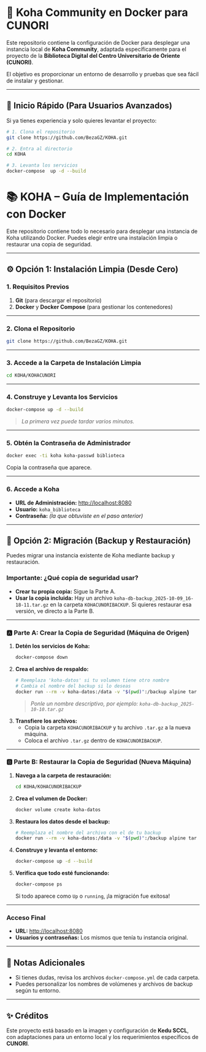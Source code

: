 # 🐋 Koha Community en Docker para CUNORI

Este repositorio contiene la configuración de Docker para desplegar una instancia local de **Koha Community**, adaptada específicamente para el proyecto de la **Biblioteca Digital del Centro Universitario de Oriente (CUNORI)**.

El objetivo es proporcionar un entorno de desarrollo y pruebas que sea fácil de instalar y gestionar.

---

## 🚀 Inicio Rápido (Para Usuarios Avanzados)

Si ya tienes experiencia y solo quieres levantar el proyecto:

```bash
# 1. Clona el repositorio
git clone https://github.com/BezaGZ/KOHA.git

# 2. Entra al directorio
cd KOHA

# 3. Levanta los servicios
docker-compose  up -d --build
```

# 📚 **KOHA – Guía de Implementación con Docker**

Este repositorio contiene todo lo necesario para desplegar una instancia de Koha utilizando Docker. Puedes elegir entre una instalación limpia o restaurar una copia de seguridad.

---

## ⚙️ Opción 1: Instalación Limpia (Desde Cero)

### **1. Requisitos Previos**
1. **Git** (para descargar el repositorio)
2. **Docker** y **Docker Compose** (para gestionar los contenedores)

---

### **2. Clona el Repositorio**
```bash
git clone https://github.com/BezaGZ/KOHA.git
```

---

### **3. Accede a la Carpeta de Instalación Limpia**
```bash
cd KOHA/KOHACUNORI
```

---

### **4. Construye y Levanta los Servicios**
```bash
docker-compose up -d --build
```
> _La primera vez puede tardar varios minutos._

---

### **5. Obtén la Contraseña de Administrador**
```bash
docker exec -ti koha koha-passwd biblioteca
```
Copia la contraseña que aparece.

---

### **6. Accede a Koha**
- **URL de Administración:** [http://localhost:8080](http://localhost:8080)
- **Usuario:** `koha_biblioteca`
- **Contraseña:** _(la que obtuviste en el paso anterior)_

---

## 🚚 Opción 2: Migración (Backup y Restauración)

Puedes migrar una instancia existente de Koha mediante backup y restauración.

### **Importante: ¿Qué copia de seguridad usar?**
- **Crear tu propia copia:** Sigue la Parte A.
- **Usar la copia incluida:** Hay un archivo `koha-db-backup_2025-10-09_16-18-11.tar.gz` en la carpeta `KOHACUNORIBACKUP`. Si quieres restaurar esa versión, ve directo a la Parte B.

---

### **🅰️ Parte A: Crear la Copia de Seguridad (Máquina de Origen)**

1. **Detén los servicios de Koha:**
    ```bash
    docker-compose down
    ```
2. **Crea el archivo de respaldo:**
    ```bash
    # Reemplaza 'koha-datos' si tu volumen tiene otro nombre
    # Cambia el nombre del backup si lo deseas
    docker run --rm -v koha-datos:/data -v "$(pwd)":/backup alpine tar -czf /backup/koha-db-backup_FECHA.tar.gz -C /data .
    ```
    > _Ponle un nombre descriptivo, por ejemplo: `koha-db-backup_2025-10-10.tar.gz`_
3. **Transfiere los archivos:**
    - Copia la carpeta `KOHACUNORIBACKUP` y tu archivo `.tar.gz` a la nueva máquina.
    - Coloca el archivo `.tar.gz` dentro de `KOHACUNORIBACKUP`.

---

### **🅱️ Parte B: Restaurar la Copia de Seguridad (Nueva Máquina)**

1. **Navega a la carpeta de restauración:**
    ```bash
    cd KOHA/KOHACUNORIBACKUP
    ```
2. **Crea el volumen de Docker:**
    ```bash
    docker volume create koha-datos
    ```
3. **Restaura los datos desde el backup:**
    ```bash
    # Reemplaza el nombre del archivo con el de tu backup
    docker run --rm -v koha-datos:/data -v "$(pwd)":/backup alpine tar xzf /backup/koha-db-backup_FECHA.tar.gz -C /data
    ```
4. **Construye y levanta el entorno:**
    ```bash
    docker-compose up -d --build
    ```
5. **Verifica que todo esté funcionando:**
    ```bash
    docker-compose ps
    ```
    Si todo aparece como `Up` o `running`, ¡la migración fue exitosa!

---

### **Acceso Final**
- **URL:** [http://localhost:8080](http://localhost:8080)
- **Usuarios y contraseñas:** Los mismos que tenía tu instancia original.

---

## 📝 **Notas Adicionales**
- Si tienes dudas, revisa los archivos `docker-compose.yml` de cada carpeta.
- Puedes personalizar los nombres de volúmenes y archivos de backup según tu entorno.

---

## ✨ Créditos

Este proyecto está basado en la imagen y configuración de **Kedu SCCL**, con adaptaciones para un entorno local y los requerimientos específicos de **CUNORI**.